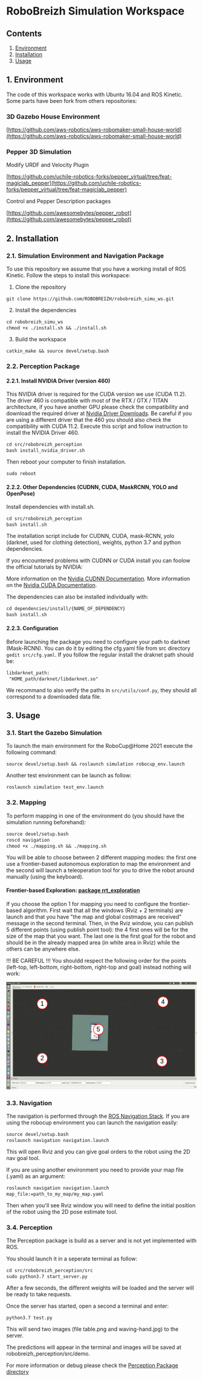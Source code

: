 RoboBreizh Simulation Workspace
==============

## Contents
1. [Environment](#1-environment)
2. [Installation](#2-installation)
3. [Usage](#3-usage)


## 1. Environment 
The code of this workspace works with Ubuntu 16.04 and ROS Kinetic. 
Some parts have been fork from others repositories:

### 3D Gazebo House Environment
[https://github.com/aws-robotics/aws-robomaker-small-house-world](https://github.com/aws-robotics/aws-robomaker-small-house-world)

### Pepper 3D Simulation
Modify URDF and Velocity Plugin

[https://github.com/uchile-robotics-forks/pepper_virtual/tree/feat-magiclab_pepper](https://github.com/uchile-robotics-forks/pepper_virtual/tree/feat-magiclab_pepper)

Control and Pepper Description packages

[https://github.com/awesomebytes/pepper_robot](https://github.com/awesomebytes/pepper_robot)

## 2. Installation

### 2.1. Simulation Environment and Navigation Package

To use this repository we assume that you have a working install of ROS Kinetic.
Follow the steps to install this workspace:
1. Clone the repository 

```buildoutcfg
git clone https://github.com/ROBOBREIZH/robobreizh_simu_ws.git
```

2. Install the dependencies

```buildoutcfg
cd robobreizh_simu_ws
chmod +x ./install.sh && ./install.sh
```

3. Build the workspace

```buildoutcfg
catkin_make && source devel/setup.bash
```

### 2.2. Perception Package

#### 2.2.1. Install NVIDIA Driver (version 460)

This NVIDIA driver is required for the CUDA version we use (CUDA 11.2). The driver 460 is compatible with most of the RTX / GTX / TITAN architecture, if you have another GPU please check the compatibility and download the required driver at [Nvidia Driver Downloads](https://www.nvidia.com/Download/index.aspx?lang=en-us). Be careful if you are using a different driver that the 460 you should also check the compatibility with CUDA 11.2.
Execute this script and follow instruction to install the NVIDIA Driver 460.

```buildoutcfg
cd src/robobreizh_perception
bash install_nvidia_driver.sh 
```

Then reboot your computer to finish installation.

```buildoutcfg
sudo reboot 
```

#### 2.2.2. Other Dependencies (CUDNN, CUDA, MaskRCNN, YOLO and OpenPose)

Install dependencies with install.sh.

```buildoutcfg
cd src/robobreizh_perception
bash install.sh
```

The installation script include for CUDNN, CUDA, mask-RCNN, yolo (darknet, used for clothing detection), weights, python 3.7 and python dependencies.

If you encountered problems with CUDNN or CUDA install you can foolow the official tutorials by NVIDIA:

More information on the [Nvidia CUDNN Documentation](https://docs.nvidia.com/deeplearning/cudnn/install-guide/index.html).
More information on the [Nvidia CUDA Documentation](https://docs.nvidia.com/cuda/cuda-installation-guide-linux/index.html).

The dependencies can also be installed individually with:

```buildoutcfg
cd dependencies/install/{NAME_OF_DEPENDENCY}
bash install.sh
```

#### 2.2.3. Configuration

Before launching the package you need to configure your path to darknet (Mask-RCNN). You can do it by editing the cfg.yaml file from src directory `gedit src/cfg.yaml`. If you follow the regular install the draknet path should be:

 ```buildoutcfg
libdarknet_path:
  "HOME_path/darknet/libdarknet.so"
```

We recommand to also verify the paths in `src/utils/conf.py`, they should all correspond to a downloaded data file.

## 3. Usage

### 3.1. Start the Gazebo Simulation
To launch the main environment for the RoboCup@Home 2021 execute the following command:

```buildoutcfg
source devel/setup.bash && roslaunch simulation robocup_env.launch
```

Another test environment can be launch as follow:

```buildoutcfg
roslaunch simulation test_env.launch
```

### 3.2. Mapping 
To perform mapping in one of the environment do (you should have the simulation running beforehand):

```buildoutcfg
source devel/setup.bash
roscd navigation
chmod +x ./mapping.sh && ./mapping.sh
```

You will be able to choose between 2 different mapping modes: the first one use a frontier-based autonomous exploration to map the environment and the second will launch a teleoperation tool for you to drive the robot around manually (using the keyboard).

#### Frontier-based Exploration: [package rrt_exploration](http://wiki.ros.org/rrt_exploration)

If you choose the option 1 for mapping you need to configure the frontier-based algorithm. First wait that all the windows (Rviz + 2 terminals) are launch and that you have "the map and global costmaps are received" message in the second terminal.
Then, in the Rviz window, you can publish 5 different points (using publish point tool): the 4 first ones will be for the size of the map that you want. The last one is the first goal for the robot and should be in the already mapped area (in white area in Rviz) while the others can be anywhere else.

!!! BE CAREFUL !!! You shouldd respect the following order for the points (left-top, left-bottom, right-bottom, right-top and goal) instead nothing will work:

![Order for the points](images/sequence_of_points.png)


### 3.3. Navigation

The navigation is performed through the [ROS Navigation Stack](http://wiki.ros.org/navigation). If you are using the robocup environment you can launch the navigation easily:

```buildoutcfg
source devel/setup.bash
roslaunch navigation navigation.launch
```

This will open Rviz and you can give goal orders to the robot using the 2D nav goal tool.

If you are using another environment you need to provide your map file (.yaml) as an argument:

```buildoutcfg
roslaunch navigation navigation.launch map_file:=path_to_my_map/my_map.yaml
```

Then when you'll see Rviz window you will need to define the initial position of the robot using the 2D pose estimate tool.

### 3.4. Perception

The Perception package is build as a server and is not yet implemented with ROS.

You should launch it in a seperate terminal as follow:

```buildoutcfg
cd src/robobreizh_perception/src
sudo python3.7 start_server.py
```

After a few seconds, the different weights will be loaded and the server will be ready to take requests.

Once the server has started, open a second a terminal and enter:

```buildoutcfg
python3.7 test.py
```

This will send two images (file table.png and waving-hand.jpg) to the server. 

The predictions will appear in the terminal and images will be saved at robobreizh_perception/src/demo.

For more information or debug please check the [Perception Package directory](src/robobreizh_perception/Readme.md#start-the-server)
